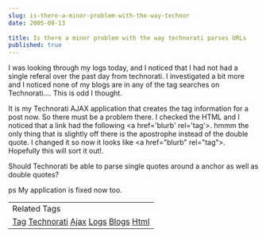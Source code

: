 ```yaml
---
slug: is-there-a-minor-problem-with-the-way-technor
date: 2005-08-13
 
title: Is there a minor problem with the way technorati parses URLs
published: true
---
```

I was looking through my logs today, and I noticed that I had not had a single referal over the past day from technorati.  I investigated a bit more and I noticed none of my blogs are in any of the tag searches on Technorati.... This is odd I thought.<p />It is my Technorati AJAX application that creates the tag information for a post now.  So there must be a problem there.  I checked the HTML and I noticed that a link had the following &lt;a href='blurb' rel='tag'&gt;. hmmm the only thing that is slightly off there is the apostrophe instead of the double quote.  I changed it so now it looks like &lt;a href="blurb" rel="tag"&gt;.  Hopefully this will sort it out!.<p />Should Technorati be able to parse single quotes around a anchor as well as double quotes?<p />ps My application is fixed now too.<p /><table class="TechnoratiHead TagHeader">
<tr><td>Related Tags</td></tr>
<tr class="Technorati"><td>
<a href="https://paul.kinlan.me/tags/Tag" class="Tag" rel="tag">Tag</a> <a href="https://paul.kinlan.me/tags/Technorati" class="Tag" rel="tag">Technorati</a> <a href="https://paul.kinlan.me/tags/Ajax" class="Tag" rel="tag">Ajax</a> <a href="https://paul.kinlan.me/tags/Logs" class="Tag" rel="tag">Logs</a> <a href="https://paul.kinlan.me/tags/Blogs" class="Tag" rel="tag">Blogs</a> <a href="https://paul.kinlan.me/tags/Html" class="Tag" rel="tag">Html</a>
</td></tr>
</table><div class="blogger-post-footer"><img class="posterous_download_image" src="https://blogger.googleusercontent.com/tracker/8109338-112397095639469952?l=www.kinlan.co.uk%2Findex.html" height="1" alt="" width="1" /></div>

